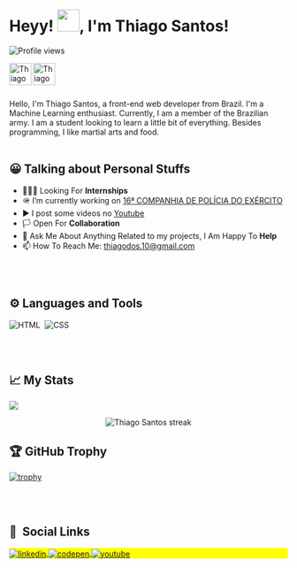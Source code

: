  # Heyy! <img src="https://media.tenor.com/images/30169e4a670daf12443df7d2dd140176/tenor.gif" width=40>, I'm Thiago Santos!
 
<p align="left"> <img src="https://komarev.com/ghpvc/?username=ThiagoSGomes-Dev&color=yellow" alt="Profile views" /> </p>

<a href="https://www.linkedin.com/in/thiago-gomes-663b4a222/" target="_blank">
  <img align="left" alt="Thiago LinkdeIN" width="40px" src="https://img.icons8.com/fluent/48/000000/linkedin.png" />
</a>
<a href="thiago:thiagodos.10@gmail.com" target="_blank">
  <img align="left" alt="Thiago Santos" width="40px" src="https://img.icons8.com/fluent/48/000000/gmail.png" />
</a>
<br/>
<br/>
<br>

Hello, I'm Thiago Santos, a front-end web developer from Brazil. I'm a Machine Learning enthusiast. Currently, I am a member of the Brazilian army. I am a student looking to learn a little bit of everything. Besides programming, I like martial arts and food.
<br/>
<br/>

## 😀 Talking about Personal Stuffs

- 👨🏽‍💻 Looking For **Internships**
- 🪖 I’m currently working on [16ª COMPANHIA DE POLÍCIA DO EXÉRCITO](https://www.10rm.eb.mil.br/index.php/organizacoes-militares-10-rm)
- ▶️ I post some videos no [Youtube](https://www.youtube.com/channel/UCQVkzedXuUetHy4zQ0ijDHw)
- 🏳️ Open For **Collaboration**
- 💬 Ask Me About Anything Related to my projects, I Am Happy To **Help**
- 📫 How To Reach Me: thiagodos.10@gmail.com

<br><br>

## ⚙️ Languages and Tools


![HTML](https://img.shields.io/badge/-HTML-05122A?style=flat&logo=HTML5)&nbsp;
![CSS](https://img.shields.io/badge/-CSS-05122A?style=flat&logo=CSS3&logoColor=1572B6)&nbsp;
<!--![SASS](https://img.shields.io/badge/-sass-05122A?style=flat&logo=sass)&nbsp;
![JavaScript](https://img.shields.io/badge/-JavaScript-05122A?style=flat&logo=javascript)&nbsp;
![Vue.js](https://img.shields.io/badge/-vue.js-05122A?style=flat&logo=vue.js)&nbsp;
![Git](https://img.shields.io/badge/-Git-05122A?style=flat&logo=git)&nbsp;
![GitHub](https://img.shields.io/badge/-GitHub-05122A?style=flat&logo=github)&nbsp;
![PostCSS](https://img.shields.io/badge/-postcss-05122A?style=flat&logo=postcss)&nbsp;
![Visual Studio Code](https://img.shields.io/badge/-Visual%20Studio%20Code-05122A?
style=flat&logo=visual-studio-code&logoColor=007ACC)&nbsp;
![Bootstrap](https://img.shields.io/badge/-bootstrap-05122A?style=flat&logo=bootstrap)&nbsp;
![php](https://img.shields.io/badge/-php-05122A?style=flat&logo=php)&nbsp;-->

<br><br>

## 📈 My Stats

<p float="left">
<img href="#" src="https://github-readme-stats.vercel.app/api/top-langs/?username=ThiagoSGomes-Dev&layout=compact&hide_border=false&title_color=ffffff&text_color=daf7dc&icon_color=bb2acf&bg_color=191919">
</p>
<p align="center">
        <img title="🔥 Get streak stats for your profile at git.io/streak-stats" alt="Thiago Santos streak" src="https://activity-graph.herokuapp.com/graph?username=ThiagoSGomes-Dev&bg_color=000000&color=fff&line=0194dd&point=5194f0&area=true/">
    
</p>

## 🏆 GitHub Trophy

[![trophy](https://github-profile-trophy.vercel.app/?username=ThiagoSGomes-Dev&column=8)](https://github-profile-trophy.vercel.app/?username=ThiagoSGomes-Dev&column=8)

<br><br>

## 👤 &nbsp;Social Links

<p align="left" style="background:yellow">
<a href="https://www.linkedin.com/in/thiago-gomes-663b4a222/" target="_blank">
  <img align="center" src="https://img.shields.io/badge/-linkedin-05122A?style=flat&logo=linkedin" 
       alt="linkedin"/>
</a>
<a href="https://codepen.io/thiagosgomes-dev" target="_blank">
  <img align="center" src="https://img.shields.io/badge/-codepen-05122A?style=flat&logo=codepen" 
       alt="codepen"/>
</a>
<a href="https://www.youtube.com/channel/UCQVkzedXuUetHy4zQ0ijDHw" target="_blank">
 <img align="center" src="https://img.shields.io/badge/-youtube-05122A?style=flat&logo=youtube" 
      alt="youtube"/>
</a>
</p>
